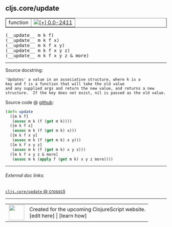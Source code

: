 ## cljs.core/update



 <table border="1">
<tr>
<td>function</td>
<td><a href="https://github.com/cljsinfo/cljs-api-docs/tree/0.0-2411"><img valign="middle" alt="[+] 0.0-2411" title="Added in 0.0-2411" src="https://img.shields.io/badge/+-0.0--2411-lightgrey.svg"></a> </td>
</tr>
</table>


 <samp>
(__update__ m k f)<br>
</samp>
 <samp>
(__update__ m k f x)<br>
</samp>
 <samp>
(__update__ m k f x y)<br>
</samp>
 <samp>
(__update__ m k f x y z)<br>
</samp>
 <samp>
(__update__ m k f x y z & more)<br>
</samp>

---





Source docstring:

```
'Updates' a value in an associative structure, where k is a
key and f is a function that will take the old value
and any supplied args and return the new value, and returns a new
structure.  If the key does not exist, nil is passed as the old value.
```


Source code @ [github](https://github.com/clojure/clojurescript/blob/r3115/src/cljs/cljs/core.cljs#L4423-L4437):

```clj
(defn update
  ([m k f]
   (assoc m k (f (get m k))))
  ([m k f x]
   (assoc m k (f (get m k) x)))
  ([m k f x y]
   (assoc m k (f (get m k) x y)))
  ([m k f x y z]
   (assoc m k (f (get m k) x y z)))
  ([m k f x y z & more]
   (assoc m k (apply f (get m k) x y z more))))
```

<!--
Repo - tag - source tree - lines:

 <pre>
clojurescript @ r3115
└── src
    └── cljs
        └── cljs
            └── <ins>[core.cljs:4423-4437](https://github.com/clojure/clojurescript/blob/r3115/src/cljs/cljs/core.cljs#L4423-L4437)</ins>
</pre>

-->

---



###### External doc links:

[`cljs.core/update` @ crossclj](http://crossclj.info/fun/cljs.core.cljs/update.html)<br>

---

 <table>
<tr><td>
<img valign="middle" align="right" width="48px" src="http://i.imgur.com/Hi20huC.png">
</td><td>
Created for the upcoming ClojureScript website.<br>
[edit here] | [learn how]
</td></tr></table>

[edit here]:https://github.com/cljsinfo/cljs-api-docs/blob/master/cljsdoc/cljs.core/update.cljsdoc
[learn how]:https://github.com/cljsinfo/cljs-api-docs/wiki/cljsdoc-files

<!--

This information was too distracting to show to readers, but I'll leave it
commented here since it is helpful to:

- pretty-print the data used to generate this document
- and show how to retrieve that data



The API data for this symbol:

```clj
{:ns "cljs.core",
 :name "update",
 :signature ["[m k f]"
             "[m k f x]"
             "[m k f x y]"
             "[m k f x y z]"
             "[m k f x y z & more]"],
 :history [["+" "0.0-2411"]],
 :type "function",
 :full-name-encode "cljs.core/update",
 :source {:code "(defn update\n  ([m k f]\n   (assoc m k (f (get m k))))\n  ([m k f x]\n   (assoc m k (f (get m k) x)))\n  ([m k f x y]\n   (assoc m k (f (get m k) x y)))\n  ([m k f x y z]\n   (assoc m k (f (get m k) x y z)))\n  ([m k f x y z & more]\n   (assoc m k (apply f (get m k) x y z more))))",
          :title "Source code",
          :repo "clojurescript",
          :tag "r3115",
          :filename "src/cljs/cljs/core.cljs",
          :lines [4423 4437]},
 :full-name "cljs.core/update",
 :docstring "'Updates' a value in an associative structure, where k is a\nkey and f is a function that will take the old value\nand any supplied args and return the new value, and returns a new\nstructure.  If the key does not exist, nil is passed as the old value."}

```

Retrieve the API data for this symbol:

```clj
;; from Clojure REPL
(require '[clojure.edn :as edn])
(-> (slurp "https://raw.githubusercontent.com/cljsinfo/cljs-api-docs/catalog/cljs-api.edn")
    (edn/read-string)
    (get-in [:symbols "cljs.core/update"]))
```

-->

